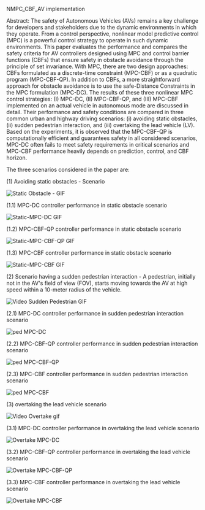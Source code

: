 NMPC_CBF_AV implementation

Abstract: The safety of Autonomous Vehicles (AVs) remains a key challenge for developers and stakeholders due to the dynamic environments in which they operate. From a control perspective, nonlinear model predictive control (MPC) is a powerful control strategy to operate in such dynamic environments. This paper evaluates the performance and compares the safety criteria for AV controllers designed using MPC and control barrier functions (CBFs) that ensure safety in obstacle avoidance through the principle of set invariance. With MPC, there are two design approaches: CBFs formulated as a discrete-time constraint (MPC-CBF) or as a quadratic program (MPC-CBF-QP). In addition to CBFs, a more straightforward approach for obstacle avoidance is to use the safe-Distance Constraints in the MPC formulation (MPC-DC). The results of these three nonlinear MPC control strategies: (I) MPC-DC,  (II) MPC-CBF-QP, and (III) MPC-CBF implemented on an actual vehicle in autonomous mode are discussed in detail. Their performance and safety conditions are compared in three common urban and highway driving scenarios: (i) avoiding static obstacles, (ii) sudden pedestrian interaction, and (iii) overtaking the lead vehicle (LV). Based on the experiments, it is observed that the MPC-CBF-QP is computationally efficient and guarantees safety in all considered scenarios, MPC-DC often fails to meet safety requirements in critical scenarios and MPC-CBF performance heavily depends on prediction, control, and CBF horizon.

The three scenarios considered in the paper are: 

(1) Avoiding static obstacles - Scenario

![Static Obstacle - GIF](https://github.com/user-attachments/assets/f1034199-e3f7-4d5f-b6a5-8e9a1a9bd224)

(1.1) MPC-DC controller performance in static obstacle scenario

![Static-MPC-DC GIF](https://github.com/user-attachments/assets/ec6c4aa2-c13c-4ee3-a73c-3c95dba786fb)

(1.2) MPC-CBF-QP controller performance in static obstacle scenario

![Static-MPC-CBF-QP GIF](https://github.com/user-attachments/assets/c44ddbb5-67e2-44c3-bb8c-1789271335b4)

(1.3) MPC-CBF controller performance in static obstacle scenario

![Static-MPC-CBF GIF](https://github.com/user-attachments/assets/831cbbcd-2bf9-43b2-8709-40161e5e900e)


(2) Scenario having a sudden pedestrian interaction -  A pedestrian, initially not in the AV's field of view (FOV), starts moving towards the AV at high speed within a 10-meter radius of the vehicle.

![Video Sudden Pedestrian GIF](https://github.com/user-attachments/assets/7cff3b7d-54f9-4db0-a61e-4c6f092ad3bc)

(2.1)  MPC-DC controller performance in sudden pedestrian interaction scenario

![ped MPC-DC](https://github.com/user-attachments/assets/57ec408c-c443-4f05-98f0-a176530b4400)

(2.2)  MPC-CBF-QP controller performance in sudden pedestrian interaction scenario

![ped MPC-CBF-QP](https://github.com/user-attachments/assets/7aca7da7-bfb6-47ba-9d71-492d298045a3)

(2.3)  MPC-CBF controller performance in sudden pedestrian interaction scenario

![ped MPC-CBF](https://github.com/user-attachments/assets/2a22d873-2fd7-4718-8d7e-c2cb9344ffd9)

(3) overtaking the lead vehicle scenario

![Video Overtake gif](https://github.com/user-attachments/assets/b17d1c8c-8f3f-46e6-965d-a8ba9faf9f6b)

(3.1)  MPC-DC controller performance in overtaking the lead vehicle scenario

![Overtake MPC-DC](https://github.com/user-attachments/assets/b5b14d4c-6d5e-444a-a4cb-a57ee2bedcac)

(3.2)  MPC-CBF-QP controller performance in overtaking the lead vehicle scenario

![Overtake MPC-CBF-QP](https://github.com/user-attachments/assets/9ef770ba-6121-49a6-84a1-8f3aa33bdea1)

(3.3)  MPC-CBF controller performance in overtaking the lead vehicle scenario

![Overtake MPC-CBF](https://github.com/user-attachments/assets/bcdac3e8-aeec-4196-8c6f-c0523ab94ac7)
